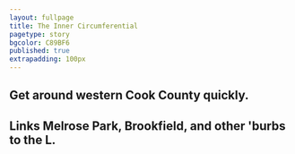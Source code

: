 ```yaml
---
layout: fullpage
title: The Inner Circumferential
pagetype: story
bgcolor: C89BF6
published: true
extrapadding: 100px
---
```


## Get around western Cook County quickly.

## Links **Melrose Park**, **Brookfield**, and other 'burbs to the L.</p>